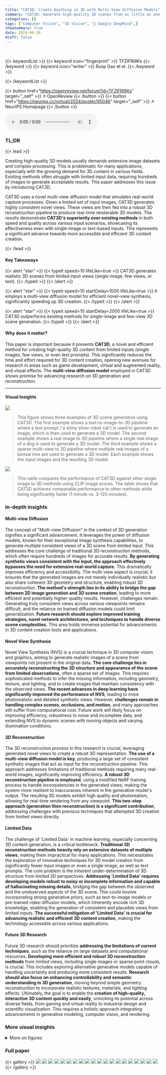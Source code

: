 ```yaml
---
title: "CAT3D: Create Anything in 3D with Multi-View Diffusion Models"
summary: "CAT3D: Generate high-quality 3D scenes from as little as one image using a novel multi-view diffusion model, outperforming existing methods in speed and quality."
categories: []
tags: ["Computer Vision", "3D Vision", "🏢 Google DeepMind",]
showSummary: true
date: 2024-09-26
draft: false
---
```


<br>

{{< keywordList >}}
{{< keyword icon="fingerprint" >}} TFZlFRl9Ks {{< /keyword >}}
{{< keyword icon="writer" >}} Ruiqi Gao et el. {{< /keyword >}}
 
{{< /keywordList >}}

{{< button href="https://openreview.net/forum?id=TFZlFRl9Ks" target="_self" >}}
↗ OpenReview
{{< /button >}}
{{< button href="https://neurips.cc/virtual/2024/poster/95046" target="_self" >}}
↗ NeurIPS Homepage
{{< /button >}}


<audio controls>
    <source src="https://ai-paper-reviewer.com/TFZlFRl9Ks/podcast.wav" type="audio/wav">
    Your browser does not support the audio element.
</audio>


### TL;DR


{{< lead >}}

Creating high-quality 3D models usually demands extensive image datasets and complex processing. This is problematic for many applications, especially with the growing demand for 3D content in various fields. Existing methods often struggle with limited input data, requiring hundreds of images to generate acceptable results. This paper addresses this issue by introducing CAT3D. 



CAT3D uses a novel multi-view diffusion model that simulates real-world capture processes. Given a limited set of input images, CAT3D generates highly consistent novel views. These views are then fed into a robust 3D reconstruction pipeline to produce real-time renderable 3D models.  The results demonstrate **CAT3D's superiority over existing methods** in both speed and quality across various input scenarios, showcasing its effectiveness even with single-image or text-based inputs. This represents a significant advance towards more accessible and efficient 3D content creation.

{{< /lead >}}


#### Key Takeaways

{{< alert "star" >}}
{{< typeit speed=10 lifeLike=true >}} CAT3D generates realistic 3D scenes from limited input views (single image, few views, or text). {{< /typeit >}}
{{< /alert >}}

{{< alert "star" >}}
{{< typeit speed=10 startDelay=1000 lifeLike=true >}} It employs a multi-view diffusion model for efficient novel-view synthesis, significantly speeding up 3D creation. {{< /typeit >}}
{{< /alert >}}

{{< alert "star" >}}
{{< typeit speed=10 startDelay=2000 lifeLike=true >}} CAT3D outperforms existing methods for single-image and few-view 3D scene generation. {{< /typeit >}}
{{< /alert >}}

#### Why does it matter?
This paper is important because it presents **CAT3D**, a novel and efficient method for creating high-quality 3D content from limited inputs (single images, few views, or even text prompts). This significantly reduces the time and effort required for 3D content creation, opening new avenues for research in areas such as game development, virtual and augmented reality, and visual effects.  The **multi-view diffusion model** employed in CAT3D shows promise for advancing research on 3D generation and reconstruction.

------
#### Visual Insights



![](https://ai-paper-reviewer.com/TFZlFRl9Ks/figures_0_1.jpg)

> This figure shows three examples of 3D scene generation using CAT3D. The first example shows a text-to-image-to-3D pipeline where a text prompt ('a shiny silver robot cat') is used to generate an image, which is then used to generate a 3D model. The second example shows a real image to 3D pipeline where a single real image of a dog is used to generate a 3D model. The third example shows a sparse multi-view to 3D pipeline where multiple real images of a bonsai tree are used to generate a 3D model. Each example shows the input images and the resulting 3D model.





![](https://ai-paper-reviewer.com/TFZlFRl9Ks/tables_8_1.jpg)

> This table compares the performance of CAT3D against other single image to 3D methods using CLIP image scores.  The table shows that CAT3D achieves comparable performance to other methods while being significantly faster (1 minute vs. 3-120 minutes).





### In-depth insights


#### Multi-view Diffusion
The concept of "Multi-view Diffusion" in the context of 3D generation signifies a significant advancement.  It leverages the power of diffusion models, known for their exceptional image synthesis capabilities, to generate multiple consistent views of a 3D scene from limited input.  This addresses the core challenge of traditional 3D reconstruction methods, which often require hundreds of images for accurate results. **By generating synthetic views consistent with the input, the approach effectively bypasses the need for extensive real-world capture.** This dramatically improves efficiency and accessibility. The multi-view aspect is crucial; it ensures that the generated images are not merely individually realistic but also share coherent 3D geometry and structure, enabling robust 3D reconstruction.  **The method's strength lies in its ability to bridge the gap between 2D image generation and 3D scene creation**, leading to more efficient and potentially higher-quality results. However, challenges remain. Generating truly consistent views across various viewpoints remains difficult, and the reliance on trained diffusion models could limit generalization.  **Future research should explore improved training strategies, novel network architectures, and techniques to handle diverse scene complexities.** This area holds immense potential for advancements in 3D content creation tools and applications.

#### Novel View Synthesis
Novel View Synthesis (NVS) is a crucial technique in 3D computer vision and graphics, aiming to generate realistic images of a scene from viewpoints not present in the original data.  **The core challenge lies in accurately reconstructing the 3D structure and appearance of the scene from limited observations**, often a sparse set of images.  This requires sophisticated methods to infer the missing information, including geometry, texture, and lighting, and to create images that maintain consistency with the observed views.  **The recent advances in deep learning have significantly improved the performance of NVS**, leading to more photorealistic and detailed synthetic views.  However, **challenges remain in handling complex scenes, occlusions, and motion**, and many approaches still suffer from computational cost. Future work will likely focus on improving efficiency, robustness to noise and incomplete data, and extending NVS to dynamic scenes with moving objects and varying illumination conditions.

#### 3D Reconstruction
The 3D reconstruction process in this research is crucial, leveraging generated novel views to create a robust 3D representation.  **The use of a multi-view diffusion model is key**, producing a large set of consistent synthetic images that act as input for the reconstruction pipeline.  This approach addresses limitations of traditional methods requiring many real-world images, significantly improving efficiency.  **A robust 3D reconstruction pipeline is employed**, using a modified NeRF training process to handle inconsistencies in the generated views, making the system more resilient to inaccuracies inherent in the generative model's output.  The resulting 3D models exhibit high quality and photorealism, allowing for real-time rendering from any viewpoint.  **This two-step approach (generation then reconstruction) is a significant contribution**, addressing challenges with previous techniques that attempted 3D creation from limited views directly.

#### Limited Data
The challenge of 'Limited Data' in machine learning, especially concerning 3D content generation, is a critical bottleneck.  **Traditional 3D reconstruction methods heavily rely on extensive datasets of multiple views**, making them impractical for many applications.  This necessitates the exploration of innovative techniques for 3D model creation from significantly fewer input images or even a single image, as well as text prompts. The core problem is the inherent under-determination of 3D structure from limited 2D perspectives.  **Addressing 'Limited Data' requires developing models robust to noisy or incomplete information and capable of hallucinating missing details**, bridging the gap between the observed and the unobserved aspects of the 3D scene.  This could involve incorporating strong generative priors, such as text-to-image models or pre-trained video diffusion models, which inherently encode rich 3D knowledge, enabling the generation of consistent and plausible views from limited inputs.  **The successful mitigation of 'Limited Data' is crucial for advancing realistic and efficient 3D content creation**, making the technology accessible across various applications.

#### Future 3D Research
Future 3D research should prioritize **addressing the limitations of current techniques**, such as the reliance on large datasets and computational resources.  **Developing more efficient and robust 3D reconstruction methods** from limited views, including single images or sparse point clouds, is crucial.  This includes exploring alternative generative models capable of handling uncertainty and producing more consistent results.  **Research should also focus on enhancing controllability and semantic understanding in 3D generation**, moving beyond simple geometry reconstruction to incorporate realistic textures, materials, and lighting effects.  Ultimately, the goal is to enable the **creation of high-quality, interactive 3D content quickly and easily**, unlocking its potential across diverse fields, from gaming and virtual reality to industrial design and scientific visualization.  This requires a holistic approach integrating advancements in generative modeling, computer vision, and rendering.


### More visual insights

<details>
<summary>More on figures
</summary>


![](https://ai-paper-reviewer.com/TFZlFRl9Ks/figures_2_1.jpg)

> This figure showcases the qualitative results of 3D models generated by CAT3D from different input modalities. The top row demonstrates the generation from a text-to-image model, showcasing the ability to create 3D objects from textual descriptions. The middle row presents the results from a single captured real image, highlighting the system's capability in reconstructing 3D scenes from limited input. Finally, the bottom row illustrates the generation from multiple captured real images, demonstrating the system's robustness and ability to produce high-quality 3D models even with dense input data.


![](https://ai-paper-reviewer.com/TFZlFRl9Ks/figures_4_1.jpg)

> This figure illustrates the two-stage process of CAT3D for 3D scene creation.  Stage 1 uses a multi-view latent diffusion model to generate a large number of synthetic views consistent with the input views (one or more).  These generated views, along with the original observed views, are then fed into a robust 3D reconstruction pipeline (stage 2) to produce a final 3D model. The separation of the generation and reconstruction steps improves efficiency and reduces complexity compared to previous methods.


![](https://ai-paper-reviewer.com/TFZlFRl9Ks/figures_6_1.jpg)

> This figure compares the 3D reconstruction results of CAT3D with those of ReconFusion [7], a state-of-the-art method, using three input views. The top row shows scenes from the mip-NeRF 36 dataset, while the bottom row shows scenes from the CO3D dataset.  CAT3D demonstrates improved accuracy in reconstructing visible parts of the scenes and better hallucination of unseen areas compared to ReconFusion. 


![](https://ai-paper-reviewer.com/TFZlFRl9Ks/figures_7_1.jpg)

> This figure compares the 3D reconstruction results of CAT3D with ReconFusion on two datasets (mip-NeRF 36 and CO3D) using only 3 input views.  It showcases CAT3D's ability to produce more accurate reconstructions in visible areas of the scene while also generating plausible details in unseen areas, surpassing the performance of the ReconFusion method.


![](https://ai-paper-reviewer.com/TFZlFRl9Ks/figures_8_1.jpg)

> This figure compares the 3D reconstruction results of CAT3D against several baselines (RealmDreamer, ZeroNVS, ImageDream, and DreamCraft3D) when using a single input image.  The top row shows the input images. The middle row displays the results generated by CAT3D, showcasing its ability to generate high-quality 3D models for both scenes and objects. The bottom row presents the results from the baseline methods, highlighting the superior quality of CAT3D's output, especially in the scene reconstructions. The differences are amplified by the scale ambiguity that can exist when generating 3D objects from single images. More comparisons can be found on the supplemental website.


![](https://ai-paper-reviewer.com/TFZlFRl9Ks/figures_17_1.jpg)

> This figure shows a qualitative comparison of the 3D reconstruction results obtained using different numbers of generated views and with/without the perceptual loss.  The left column displays rendered images, while the right shows depth maps.  It highlights how increasing the number of generated views (from 80 to 720) and including the perceptual loss improves the quality of 3D reconstruction.


![](https://ai-paper-reviewer.com/TFZlFRl9Ks/figures_18_1.jpg)

> This figure illustrates the two-stage process of CAT3D. First, a multi-view diffusion model generates a large number of synthetic views from one or more input views and their camera poses. Second, a robust 3D reconstruction pipeline processes both the original and generated views to produce a 3D representation of the scene.  The decoupling of generation and reconstruction improves efficiency and reduces complexity compared to previous methods.


![](https://ai-paper-reviewer.com/TFZlFRl9Ks/figures_19_1.jpg)

> This figure visualizes the camera trajectories used for generating novel views in the CAT3D model. Different camera paths are used depending on the input type (single image vs. multiple views) and dataset.  The left and right subplots of each panel show side and top views of the trajectories, respectively, with colors representing the view indices. The observed input views are highlighted in red, and anchor views (for single-image scenarios) are shown in orange.


</details>






### Full paper

{{< gallery >}}
<img src="https://ai-paper-reviewer.com/TFZlFRl9Ks/1.png" class="grid-w50 md:grid-w33 xl:grid-w25" />
<img src="https://ai-paper-reviewer.com/TFZlFRl9Ks/2.png" class="grid-w50 md:grid-w33 xl:grid-w25" />
<img src="https://ai-paper-reviewer.com/TFZlFRl9Ks/3.png" class="grid-w50 md:grid-w33 xl:grid-w25" />
<img src="https://ai-paper-reviewer.com/TFZlFRl9Ks/4.png" class="grid-w50 md:grid-w33 xl:grid-w25" />
<img src="https://ai-paper-reviewer.com/TFZlFRl9Ks/5.png" class="grid-w50 md:grid-w33 xl:grid-w25" />
<img src="https://ai-paper-reviewer.com/TFZlFRl9Ks/6.png" class="grid-w50 md:grid-w33 xl:grid-w25" />
<img src="https://ai-paper-reviewer.com/TFZlFRl9Ks/7.png" class="grid-w50 md:grid-w33 xl:grid-w25" />
<img src="https://ai-paper-reviewer.com/TFZlFRl9Ks/8.png" class="grid-w50 md:grid-w33 xl:grid-w25" />
<img src="https://ai-paper-reviewer.com/TFZlFRl9Ks/9.png" class="grid-w50 md:grid-w33 xl:grid-w25" />
<img src="https://ai-paper-reviewer.com/TFZlFRl9Ks/10.png" class="grid-w50 md:grid-w33 xl:grid-w25" />
<img src="https://ai-paper-reviewer.com/TFZlFRl9Ks/11.png" class="grid-w50 md:grid-w33 xl:grid-w25" />
<img src="https://ai-paper-reviewer.com/TFZlFRl9Ks/12.png" class="grid-w50 md:grid-w33 xl:grid-w25" />
<img src="https://ai-paper-reviewer.com/TFZlFRl9Ks/13.png" class="grid-w50 md:grid-w33 xl:grid-w25" />
<img src="https://ai-paper-reviewer.com/TFZlFRl9Ks/14.png" class="grid-w50 md:grid-w33 xl:grid-w25" />
<img src="https://ai-paper-reviewer.com/TFZlFRl9Ks/15.png" class="grid-w50 md:grid-w33 xl:grid-w25" />
<img src="https://ai-paper-reviewer.com/TFZlFRl9Ks/16.png" class="grid-w50 md:grid-w33 xl:grid-w25" />
<img src="https://ai-paper-reviewer.com/TFZlFRl9Ks/17.png" class="grid-w50 md:grid-w33 xl:grid-w25" />
<img src="https://ai-paper-reviewer.com/TFZlFRl9Ks/18.png" class="grid-w50 md:grid-w33 xl:grid-w25" />
<img src="https://ai-paper-reviewer.com/TFZlFRl9Ks/19.png" class="grid-w50 md:grid-w33 xl:grid-w25" />
<img src="https://ai-paper-reviewer.com/TFZlFRl9Ks/20.png" class="grid-w50 md:grid-w33 xl:grid-w25" />
{{< /gallery >}}